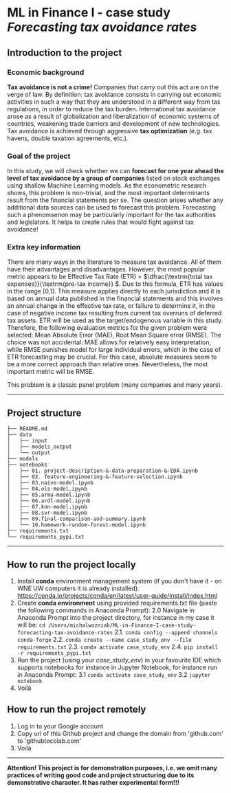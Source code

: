 # ML in Finance I - case study *Forecasting tax avoidance rates*

## Introduction to the project

### Economic background
**Tax avoidance is not a crime!** Companies that carry out this act are on the verge of law. By definition: tax avoidance consists in carrying out economic activities in such a way that they are understood in a different way from tax regulations, in order to reduce the tax burden. International tax avoidance arose as a result of globalization and liberalization of economic systems of countries, weakening trade barriers and development of new technologies. Tax avoidance is achieved through aggressive **tax optimization** (e.g. tax havens, double taxation agreements, etc.). 

### Goal of the project
In this study, we will check whether we can **forecast for one year ahead the level of tax avoidance by a group of companies** listed on stock exchanges using shallow Machine Learning models. As the econometric research shows, this problem is non-trivial, and the most important determinants result from the financial statements per se. The question arises whether any additional data sources can be used to forecast this problem. Forecasting such a phenomsenon may be particularly important for the tax authorities and legislators. It helps to create rules that would fight against tax avoidance!

### Extra key information
There are many ways in the literature to measure tax avoidance. All of them have their advantages and disadvantages. However, the most popular metric appears to be Effective Tax Rate (ETR) = $\dfrac{\textrm{total tax expenses}}{\textrm{pre-tax income}} $. Due to this formula, ETR has values in the range [0,1]. This measure applies directly to each jurisdiction and it is based on annual data published in the financial statements and this involves an annual change in the effective tax rate, or failure to determine it, in the case of negative income tax resulting from current tax overruns of deferred tax assets. ETR will be used as the target/endogenous variable in this study. Therefore, the following evaluation metrics for the given problem were selected: Mean Absolute Error (MAE), Root Mean Square error (RMSE). The choice was not accidental: MAE allows for relatively easy interpretation, while RMSE punishes model for large individual errors, which in the case of ETR forecasting may be crucial. For this case, absolute measures seem to be a more correct approach than relative ones. Nevertheless, the most important metric will be RMSE.

This problem is a classic panel problem (many companies and many years).

-------------

## Project structure
```
├── README.md
├── data
│   ├── input
│   ├── models_output
│   └── output
├── models
├── notebooks
│   ├── 01. project-description-&-data-preparation-&-EDA.ipynb
│   ├── 02. feature-engineering-&-feature-selection.ipynb
│   ├── 03.naive-model.ipynb
│   ├── 04.ols-model.ipynb
│   ├── 05.arma-model.ipynb
│   ├── 06.ardl-model.ipynb
│   ├── 07.knn-model.ipynb
│   ├── 08.svr-model.ipynb
│   ├── 09.final-comparison-and-summary.ipynb
│   └── 10.homework-random-forest-model.ipynb
├── requirements.txt
└── requirements_pypi.txt
```

-------------

## How to run the project locally
1. Install **conda** environment management system (if you don't have it - on WNE UW computers it is already installed): https://conda.io/projects/conda/en/latest/user-guide/install/index.html
2. Create **conda environment** using provided requirements.txt file (paste the following commands in Anaconda Prompt): 
    2.0 Navigate in Anaconda Prompt into the project directory, for instance in my case it will be: `cd /Users/michalwozniak/ML-in-Finance-I-case-study-forecasting-tax-avoidance-rates`
    2.1. `conda config --append channels conda-forge`
    2.2. `conda create --name case_study_env --file requirements.txt`
    2.3. `conda activate case_study_env`
    2.4. `pip install -r requirements_pypi.txt`
3. Run the project (using your *case_study_env*) in your favourite IDE which supports notebooks for instance in Jupyter Notebook, for instance run in Anaconda Prompt: 
    3.1 `conda activate case_study_env`
    3.2 `jupyter notebook`
4. Voilà

## How to run the project remotely
1. Log in to your Google account
2. Copy url of this Github project and change the domain from 'github.com' to 'githubtocolab.com'
3. Voilà

-------------

**Attention! This project is for demonstration purposes, i.e. we omit many practices of writing good code and project structuring due to its demonstrative character. It has rather experimental form!!!**